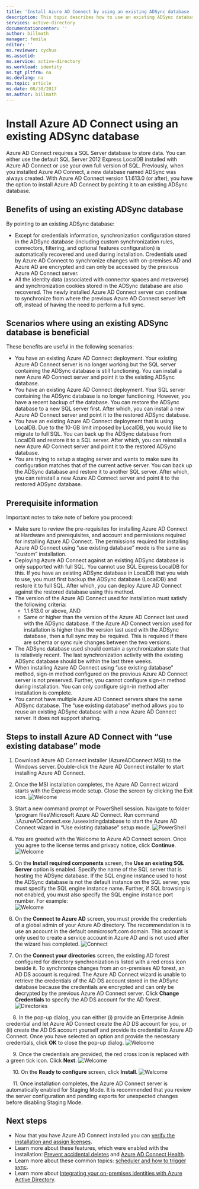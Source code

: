 ```yaml
---
title: 'Install Azure AD Connect by using an existing ADSync database | Microsoft Docs'
description: This topic describes how to use an existing ADSync database.
services: active-directory
documentationcenter: ''
author: billmath
manager: femila
editor: ''
ms.reviewer: cychua
ms.assetid:
ms.service: active-directory
ms.workload: identity
ms.tgt_pltfrm: na
ms.devlang: na
ms.topic: article
ms.date: 08/30/2017
ms.author: billmath
---
```


# Install Azure AD Connect using an existing ADSync database
Azure AD Connect requires a SQL Server database to store data. You can either use the default SQL Server 2012 Express LocalDB installed with Azure AD Connect or use your own full version of SQL. Previously, when you installed Azure AD Connect, a new database named ADSync was always created. With Azure AD Connect version 1.1.613.0 (or after), you have the option to install Azure AD Connect by pointing it to an existing ADSync database.

## Benefits of using an existing ADSync database
By pointing to an existing ADSync database:

- Except for credentials information, synchronization configuration stored in the ADSync database (including custom synchronization rules, connectors, filtering, and optional features configuration) is automatically recovered and used during installation. Credentials used by Azure AD Connect to synchronize changes with on-premises AD and Azure AD are encrypted and can only be accessed by the previous Azure AD Connect server.
- All the identity data (associated with connector spaces and metaverse) and synchronization cookies stored in the ADSync database are also recovered. The newly installed Azure AD Connect server can continue to synchronize from where the previous Azure AD Connect server left off, instead of having the need to perform a full sync.

## Scenarios where using an existing ADSync database is beneficial
These benefits are useful in the following scenarios:


- You have an existing Azure AD Connect deployment. Your existing Azure AD Connect server is no longer working but the SQL server containing the ADSync database is still functioning. You can install a new Azure AD Connect server and point it to the existing ADSync database. 
- You have an existing Azure AD Connect deployment. Your SQL server containing the ADSync database is no longer functioning. However, you have a recent backup of the database. You can restore the ADSync database to a new SQL server first. After which, you can install a new Azure AD Connect server and point it to the restored ADSync database.
- You have an existing Azure AD Connect deployment that is using LocalDB. Due to the 10-GB limit imposed by LocalDB, you would like to migrate to full SQL. You can back up the ADSync database from LocalDB and restore it to a SQL server. After which, you can reinstall a new Azure AD Connect server and point it to the restored ADSync database.
- You are trying to setup a staging server and wants to make sure its configuration matches that of the current active server. You can back up the ADSync database and restore it to another SQL server. After which, you can reinstall a new Azure AD Connect server and point it to the restored ADSync database.

## Prerequisite information

Important notes to take note of before you proceed:

- Make sure to review the pre-requisites for installing Azure AD Connect at Hardware and prerequisites, and account and permissions required for installing Azure AD Connect. The permissions required for installing Azure AD Connect using “use existing database” mode is the same as “custom” installation.
- Deploying Azure AD Connect against an existing ADSync database is only supported with full SQL. You cannot use SQL Express LocalDB for this. If you have an existing ADSync database in LocalDB that you wish to use, you must first backup the ADSync database (LocalDB) and restore it to full SQL. After which, you can deploy Azure AD Connect against the restored database using this method.
- The version of the Azure AD Connect used for installation must satisfy the following criteria:
	- 1.1.613.0 or above, AND
	- Same or higher than the version of the Azure AD Connect last used with the ADSync database. If the Azure AD Connect version used for installation is higher than the version last used with the ADSync database, then a full sync may be required.  This is required if there are schema or sync rule changes between the two versions. 
- The ADSync database used should contain a synchronization state that is relatively recent. The last synchronization activity with the existing ADSync database should be within the last three weeks.
- When installing Azure AD Connect using “use existing database” method, sign-in method configured on the previous Azure AD Connect server is not preserved. Further, you cannot configure sign-in method during installation. You can only configure sign-in method after installation is complete.
- You cannot have multiple Azure AD Connect servers share the same ADSync database. The “use existing database” method allows you to reuse an existing ADSync database with a new Azure AD Connect server. It does not support sharing.

## Steps to install Azure AD Connect with “use existing database” mode
1.	Download Azure AD Connect installer (AzureADConnect.MSI) to the Windows server. Double-click the Azure AD Connect installer to start installing Azure AD Connect.
2.	Once the MSI installation completes, the Azure AD Connect wizard starts with the Express mode setup. Close the screen by clicking the Exit icon.
![Welcome](media/active-directory-aadconnect-existing-database/db1.png)
3.	Start a new command prompt or PowerShell session. Navigate to folder <drive>\program files\Microsoft Azure AD Connect. Run command .\AzureADConnect.exe /useexistingdatabase to start the Azure AD Connect wizard in “Use existing database” setup mode.
![PowerShell](media/active-directory-aadconnect-existing-database/db2.png)
4.	You are greeted with the Welcome to Azure AD Connect screen. Once you agree to the license terms and privacy notice, click **Continue**.
![Welcome](media/active-directory-aadconnect-existing-database/db3.png)
5.	On the **Install required components** screen, the **Use an existing SQL Server** option is enabled. Specify the name of the SQL server that is hosting the ADSync database. If the SQL engine instance used to host the ADSync database is not the default instance on the SQL server, you must specify the SQL engine instance name. Further, if SQL browsing is not enabled, you must also specify the SQL engine instance port number. For example:			
![Welcome](media/active-directory-aadconnect-existing-database/db4.png)           

6.	On the **Connect to Azure AD** screen, you must provide the credentials of a global admin of your Azure AD directory. The recommendation is to use an account in the default onmicrosoft.com domain. This account is only used to create a service account in Azure AD and is not used after the wizard has completed.
![Connect](media/active-directory-aadconnect-existing-database/db5.png)
 
7.	On the **Connect your directories** screen, the existing AD forest configured for directory synchronization is listed with a red cross icon beside it. To synchronize changes from an on-premises AD forest, an AD DS account is required. The Azure AD Connect wizard is unable to retrieve the credentials of the AD DS account stored in the ADSync database because the credentials are encrypted and can only be decrypted by the previous Azure AD Connect server. Click **Change Credentials** to specify the AD DS account for the AD forest.
![Directories](media/active-directory-aadconnect-existing-database/db6.png)
 
 
8.	In the pop-up dialog, you can either (i) provide an Enterprise Admin credential and let Azure AD Connect create the AD DS account for you, or (ii) create the AD DS account yourself and provide its credential to Azure AD Connect. Once you have selected an option and provide the necessary credentials, click **OK** to close the pop-up dialog.
![Welcome](media/active-directory-aadconnect-existing-database/db7.png)
 
 
9.	Once the credentials are provided, the red cross icon is replaced with a green tick icon. Click **Next**.
![Welcome](media/active-directory-aadconnect-existing-database/db8.png)
 
 
10.	On the **Ready to configure** screen, click **Install**.
![Welcome](media/active-directory-aadconnect-existing-database/db9.png)
 
 
11.	Once installation completes, the Azure AD Connect server is automatically enabled for Staging Mode. It is recommended that you review the server configuration and pending exports for unexpected changes before disabling Staging Mode. 

## Next steps

- Now that you have Azure AD Connect installed you can [verify the installation and assign licenses](active-directory-aadconnect-whats-next.md).
- Learn more about these features, which were enabled with the installation: [Prevent accidental deletes](active-directory-aadconnectsync-feature-prevent-accidental-deletes.md) and [Azure AD Connect Health](../connect-health/active-directory-aadconnect-health-sync.md).
- Learn more about these common topics: [scheduler and how to trigger sync](active-directory-aadconnectsync-feature-scheduler.md).
- Learn more about [Integrating your on-premises identities with Azure Active Directory](active-directory-aadconnect.md).
